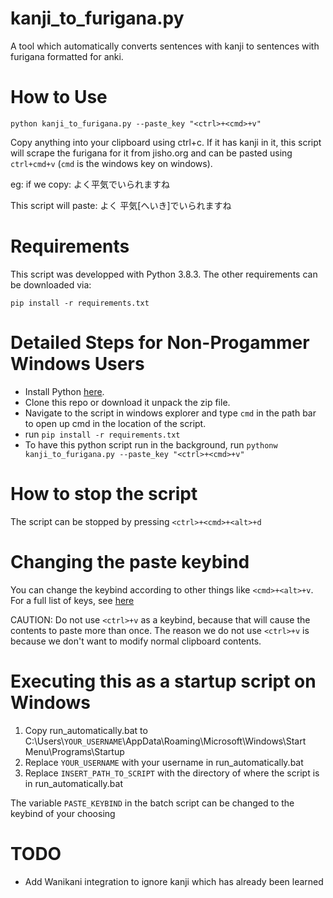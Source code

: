 # kanji\_to\_furigana.py
A tool which automatically converts sentences with kanji to sentences with furigana formatted for anki.

# How to Use

    python kanji_to_furigana.py --paste_key "<ctrl>+<cmd>+v"

Copy anything into your clipboard using ctrl+c. If it has kanji in it, this script will scrape the furigana for it
from jisho.org and can be pasted using `ctrl+cmd+v` (`cmd` is the windows key on windows).

eg: if we copy: 
よく平気でいられますね

This script will paste: 
よく 平気\[へいき\]でいられますね

# Requirements
This script was developped with Python 3.8.3. The other requirements can be downloaded via: 

    pip install -r requirements.txt

# Detailed Steps for Non-Progammer Windows Users
- Install Python [here](https://www.python.org/downloads/).
- Clone this repo or download it unpack the zip file.
- Navigate to the script in windows explorer and type `cmd` in the path bar to open up cmd in the location of the script.
- run `pip install -r requirements.txt`
- To have this python script run in the background, run `pythonw kanji_to_furigana.py --paste_key "<ctrl>+<cmd>+v"`


# How to stop the script
The script can be stopped by pressing `<ctrl>+<cmd>+<alt>+d`

# Changing the paste keybind 
You can change the keybind according to other things like `<cmd>+<alt>+v`.
For a full list of keys, see [here](https://pynput.readthedocs.io/en/latest/keyboard.html#pynput.keyboard.Key)

CAUTION: Do not use `<ctrl>+v` as a keybind, because that will cause the contents to paste more than once. 
The reason we do not use `<ctrl>+v` is because we don't want to modify normal clipboard contents.

# Executing this as a startup script on Windows
1. Copy run\_automatically.bat to C:\Users\\`YOUR_USERNAME`\\AppData\Roaming\Microsoft\Windows\Start Menu\Programs\Startup
2. Replace `YOUR_USERNAME` with your username in run\_automatically.bat
3. Replace `INSERT_PATH_TO_SCRIPT` with the directory of where the script is in run\_automatically.bat

The variable `PASTE_KEYBIND` in the batch script can be changed to the keybind of your choosing

# TODO
 - Add Wanikani integration to ignore kanji which has already been learned
